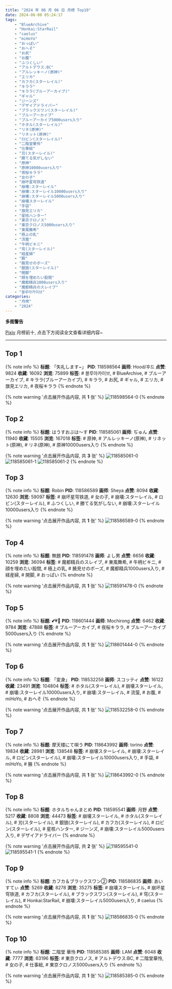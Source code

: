 ```yaml
---
title: "2024 年 06 月 06 日 月榜 Top10"
date: 2024-06-08 05:24:17
tags:
    - "BlueArchive"
    - "Honkai:StarRail"
    - "caelus"
    - "miHoYo"
    - "おっぱい"
    - "おへそ"
    - "お尻"
    - "お腹"
    - "ふつくしい"
    - "アルトデウス:BC"
    - "アルレッキーノ(原神)"
    - "エリカ"
    - "カフカ(スターレイル)"
    - "キララ"
    - "キララ(ブルーアーカイブ)"
    - "ギャル"
    - "ジーンズ"
    - "デザイアドライバー"
    - "ブラックスワン(スターレイル)"
    - "ブルーアーカイブ"
    - "ブルーアーカイブ5000users入り"
    - "ホタル(スターレイル)"
    - "リネ(原神)"
    - "リネット(原神)"
    - "ロビン(スターレイル)"
    - "二階堂華怜"
    - "仕事絵"
    - "刃(スターレイル)"
    - "勝てる気がしない"
    - "原神"
    - "原神10000users入り"
    - "夜桜キララ"
    - "女の子"
    - "崩坏星穹铁道"
    - "崩壊:スターレイル"
    - "崩壊:スターレイル10000users入り"
    - "崩壊:スターレイル5000users入り"
    - "崩壊スターレイル"
    - "手袋"
    - "旗見エリカ"
    - "星核ハンター"
    - "東京クロノス"
    - "東京クロノス5000users入り"
    - "東風舞希"
    - "極上の乳"
    - "流萤"
    - "牛柄ビキニ"
    - "穹(スターレイル)"
    - "経産婦"
    - "腋"
    - "腋見せのポーズ"
    - "銀狼(スターレイル)"
    - "開脚"
    - "顔を埋めたい股間"
    - "魔都精兵1000users入り"
    - "魔都精兵のスレイブ"
    - "블루아카이브"
categories:
    - "月榜"
    - "2024"
---
```


<i class="fa fa-triangle-exclamation"></i>**多图警告**<i class="fa fa-triangle-exclamation"></i>

[Pixiv](https://www.pixiv.net/) 月榜前十, 点击下方阅读全文查看详细内容~

<!-- more -->

---

## Top 1

{% note info %}
**标题**: 「失礼します~」
**PID**: 118598564 **画师**: Hood/후드
**点赞**: 9824 **收藏**: 16092 **浏览**: 75899
**标签**: # 블루아카이브, # BlueArchive, # ブルーアーカイブ, # キララ(ブルーアーカイブ), # キララ, # お尻, # ギャル, # エリカ, # 旗見エリカ, # 夜桜キララ
{% endnote %}

{% note warning '点击展开作品内容, 共 **1** 张' %}
![118598564-0](https://i.pixiv.re/img-original/img/2024/05/10/15/29/29/118598564_p0.png)
{% endnote %}

## Top 2

{% note info %}
**标题**: はうすおぶは～す
**PID**: 118585061 **画师**: ぢゅん
**点赞**: 11940 **收藏**: 15505 **浏览**: 167018
**标签**: # 原神, # アルレッキーノ(原神), # リネット(原神), # リネ(原神), # 原神10000users入り
{% endnote %}

{% note warning '点击展开作品内容, 共 **3** 张' %}
![118585061-0](https://i.pixiv.re/img-original/img/2024/05/10/00/00/19/118585061_p0.jpg)
![118585061-1](https://i.pixiv.re/img-original/img/2024/05/10/00/00/19/118585061_p1.jpg)
![118585061-2](https://i.pixiv.re/img-original/img/2024/05/10/00/00/19/118585061_p2.jpg)
{% endnote %}

## Top 3

{% note info %}
**标题**: Robin
**PID**: 118586589 **画师**: Sheya
**点赞**: 8094 **收藏**: 12630 **浏览**: 59097
**标签**: # 崩坏星穹铁道, # 女の子, # 崩壊:スターレイル, # ロビン(スターレイル), # ふつくしい, # 勝てる気がしない, # 崩壊:スターレイル10000users入り
{% endnote %}

{% note warning '点击展开作品内容, 共 **1** 张' %}
![118586589-0](https://i.pixiv.re/img-original/img/2024/05/10/00/34/37/118586589_p0.jpg)
{% endnote %}

## Top 4

{% note info %}
**标题**: 無題
**PID**: 118591478 **画师**: よし男
**点赞**: 6656 **收藏**: 10259 **浏览**: 36094
**标签**: # 魔都精兵のスレイブ, # 東風舞希, # 牛柄ビキニ, # 顔を埋めたい股間, # 極上の乳, # 腋見せのポーズ, # 魔都精兵1000users入り, # 経産婦, # 開脚, # おっぱい
{% endnote %}

{% note warning '点击展开作品内容, 共 **1** 张' %}
![118591478-0](https://i.pixiv.re/img-original/img/2024/05/10/06/24/42/118591478_p0.png)
{% endnote %}

## Top 5

{% note info %}
**标题**: 💕💗💖
**PID**: 118601444 **画师**: Mochirong
**点赞**: 6462 **收藏**: 9784 **浏览**: 47888
**标签**: # ブルーアーカイブ, # 夜桜キララ, # ブルーアーカイブ5000users入り
{% endnote %}

{% note warning '点击展开作品内容, 共 **1** 张' %}
![118601444-0](https://i.pixiv.re/img-original/img/2024/05/10/18/03/31/118601444_p0.jpg)
{% endnote %}

## Top 6

{% note info %}
**标题**: 「変身」
**PID**: 118532258 **画师**: スコッティ
**点赞**: 16122 **收藏**: 23491 **浏览**: 104804
**标签**: # ホタル(スターレイル), # 崩壊スターレイル, # 崩壊:スターレイル10000users入り, # 崩壊:スターレイル, # 流萤, # お腹, # miHoYo, # おへそ
{% endnote %}

{% note warning '点击展开作品内容, 共 **1** 张' %}
![118532258-0](https://i.pixiv.re/img-original/img/2024/05/08/00/00/21/118532258_p0.jpg)
{% endnote %}

## Top 7

{% note info %}
**标题**: 摩天楼にて唄う
**PID**: 118643992 **画师**: torino
**点赞**: 19834 **收藏**: 28981 **浏览**: 138548
**标签**: # 崩壊スターレイル, # 崩壊:スターレイル, # ロビン(スターレイル), # 崩壊:スターレイル10000users入り, # 手袋, # miHoYo, # 腋
{% endnote %}

{% note warning '点击展开作品内容, 共 **1** 张' %}
![118643992-0](https://i.pixiv.re/img-original/img/2024/05/12/00/00/23/118643992_p0.jpg)
{% endnote %}

## Top 8

{% note info %}
**标题**: ホタルちゃんまとめ
**PID**: 118595541 **画师**: 月野
**点赞**: 5217 **收藏**: 8808 **浏览**: 44473
**标签**: # 崩壊スターレイル, # ホタル(スターレイル), # 刃(スターレイル), # 銀狼(スターレイル), # カフカ(スターレイル), # ロビン(スターレイル), # 星核ハンター, # ジーンズ, # 崩壊:スターレイル5000users入り, # デザイアドライバー
{% endnote %}

{% note warning '点击展开作品内容, 共 **2** 张' %}
![118595541-0](https://i.pixiv.re/img-original/img/2024/05/10/12/05/26/118595541_p0.png)
![118595541-1](https://i.pixiv.re/img-original/img/2024/05/10/12/05/26/118595541_p1.png)
{% endnote %}

## Top 9

{% note info %}
**标题**: カフカ＆ブラックスワン②
**PID**: 118586835 **画师**: あいすてぃ
**点赞**: 5269 **收藏**: 8278 **浏览**: 35275
**标签**: # 崩壊スターレイル, # 崩坏星穹铁道, # カフカ(スターレイル), # ブラックスワン(スターレイル), # 穹(スターレイル), # Honkai:StarRail, # 崩壊:スターレイル5000users入り, # caelus
{% endnote %}

{% note warning '点击展开作品内容, 共 **1** 张' %}
![118586835-0](https://i.pixiv.re/img-original/img/2024/05/10/00/43/40/118586835_p0.jpg)
{% endnote %}

## Top 10

{% note info %}
**标题**: 二階堂 華怜
**PID**: 118585385 **画师**: LAM
**点赞**: 6048 **收藏**: 7777 **浏览**: 63196
**标签**: # 東京クロノス, # アルトデウス:BC, # 二階堂華怜, # 女の子, # 仕事絵, # 東京クロノス5000users入り
{% endnote %}

{% note warning '点击展开作品内容, 共 **1** 张' %}
![118585385-0](https://i.pixiv.re/img-original/img/2024/05/10/00/02/18/118585385_p0.jpg)
{% endnote %}
